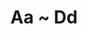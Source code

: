 ---
layout: inventory-template
title: Aa ~ Dd
index: 1
home: buildingtoys
items:
  - name: Domino Blocks
    category: Bricks that Stack
    manufacturer: The A.C. Gilbert Company, New Haven, Connecticut, USA
    material: Wood
    year: 1950s
    image: /images/buildingtoys/ac-gilbert-domino-blocks-02.jpg
    note:
      - 1950s Domino Blocks by Anne Farrell. Anne Farrell, who later became known as Anne F. Ford, was a prominent 
        designer of children's wooden toys. She created wooden toys for companies such as A. C. Gilbert and Milton Bradley.
      
  - name: Archiblocks - Post Modern Period Set
    category: Bricks that Stack
    manufacturer: Interactive Arts, Incorporated, Bristol, Vermont, USA
    material: Wood
    year: 1994-95
    image: /images/buildingtoys/archiblock-postmodern-01.jpg
    note:
      - Sets are produced in a range of architectural styles including Roman, Egyptian and Post Modern.

  - name: Crandall Improved Building Blocks Set No. 3
    category: Bricks that Stack
    manufacturer: Charles M. Crandrall, Montrose, PA, USA
    material: Wood
    year: 1870s
    image: /images/buildingtoys/crandall-improved-bldg-blocks-set3-01.jpg
    note:
      - Crandall Building Blocks, crafted by Charles Crandall in Montrose, PA, were available from 1867 until 1905. 
        These wooden shapes came in a finger-jointed wooden box with a sliding lid, adorned with a paper label that 
        read, "CRANDALL'S IMPROVED BUILDING BLOCKS FOR CHILDREN/PATENTED FEBRUARY 5TH 1867/1."

---